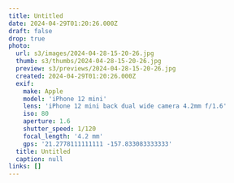 ```yaml
---
title: Untitled
date: 2024-04-29T01:20:26.000Z
draft: false
drop: true
photo:
  url: s3/images/2024-04-28-15-20-26.jpg
  thumb: s3/thumbs/2024-04-28-15-20-26.jpg
  preview: s3/previews/2024-04-28-15-20-26.jpg
  created: 2024-04-29T01:20:26.000Z
  exif:
    make: Apple
    model: 'iPhone 12 mini'
    lens: 'iPhone 12 mini back dual wide camera 4.2mm f/1.6'
    iso: 80
    aperture: 1.6
    shutter_speed: 1/120
    focal_length: '4.2 mm'
    gps: '21.2778111111111 -157.833083333333'
  title: Untitled
  caption: null
links: []
---
```

